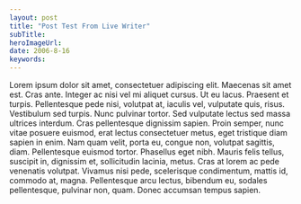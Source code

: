 ```yaml
---
layout: post 
title: "Post Test From Live Writer"
subTitle: 
heroImageUrl: 
date: 2006-8-16
keywords: 
---
```


<p>Lorem ipsum dolor sit amet, consectetuer adipiscing elit. Maecenas sit amet est. Cras ante. Integer ac nisi vel mi aliquet cursus. Ut eu lacus. Praesent et turpis. Pellentesque pede nisi, volutpat at, iaculis vel, vulputate quis, risus. Vestibulum sed turpis. Nunc pulvinar tortor. Sed vulputate lectus sed massa ultrices interdum. Cras pellentesque dignissim sapien. Proin semper, nunc vitae posuere euismod, erat lectus consectetuer metus, eget tristique diam sapien in enim. Nam quam velit, porta eu, congue non, volutpat sagittis, diam. Pellentesque euismod tortor. Phasellus eget nibh. Mauris felis tellus, suscipit in, dignissim et, sollicitudin lacinia, metus. Cras at lorem ac pede venenatis volutpat. Vivamus nisi pede, scelerisque condimentum, mattis id, commodo at, magna. Pellentesque arcu lectus, bibendum eu, sodales pellentesque, pulvinar non, quam. Donec accumsan tempus sapien.  